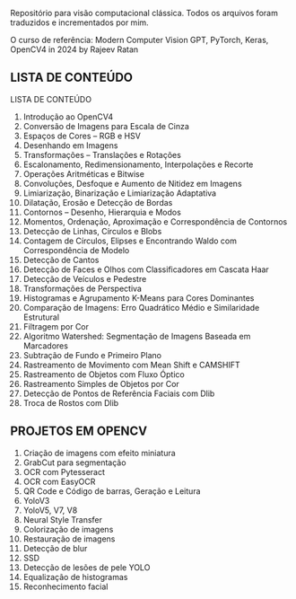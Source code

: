 Repositório para visão computacional clássica. 
Todos os arquivos foram traduzidos e incrementados por mim. 

O curso de referência: Modern Computer Vision GPT, PyTorch, Keras, OpenCV4 in 2024 by Rajeev Ratan

## **LISTA DE CONTEÚDO**


LISTA DE CONTEÚDO

1. Introdução ao OpenCV4
2. Conversão de Imagens para Escala de Cinza
3. Espaços de Cores – RGB e HSV
4. Desenhando em Imagens
5. Transformações – Translações e Rotações
6. Escalonamento, Redimensionamento, Interpolações e Recorte
7. Operações Aritméticas e Bitwise
8. Convoluções, Desfoque e Aumento de Nitidez em Imagens
9. Limiarização, Binarização e Limiarização Adaptativa
10. Dilatação, Erosão e Detecção de Bordas
11. Contornos – Desenho, Hierarquia e Modos
12. Momentos, Ordenação, Aproximação e Correspondência de Contornos
13. Detecção de Linhas, Círculos e Blobs
14. Contagem de Círculos, Elipses e Encontrando Waldo com Correspondência de Modelo
15. Detecção de Cantos
16. Detecção de Faces e Olhos com Classificadores em Cascata Haar
17. Detecção de Veículos e Pedestre
18. Transformações de Perspectiva
19. Histogramas e Agrupamento K-Means para Cores Dominantes
20. Comparação de Imagens: Erro Quadrático Médio e Similaridade Estrutural
21. Filtragem por Cor
22. Algoritmo Watershed: Segmentação de Imagens Baseada em Marcadores
23. Subtração de Fundo e Primeiro Plano
24. Rastreamento de Movimento com Mean Shift e CAMSHIFT
25. Rastreamento de Objetos com Fluxo Óptico
26. Rastreamento Simples de Objetos por Cor
27. Detecção de Pontos de Referência Faciais com Dlib
28. Troca de Rostos com Dlib

## **PROJETOS EM OPENCV** 

1. Criação de imagens com efeito miniatura
2. GrabCut para segmentação
3. OCR com Pytesseract
4. OCR com EasyOCR
5. QR Code e Código de barras, Geração e Leitura
6. YoloV3
7. YoloV5, V7, V8
8. Neural Style Transfer
9. Colorização de imagens
10. Restauração de imagens
11. Detecção de blur
12. SSD
13. Detecção de lesões de pele YOLO
14. Equalização de histogramas
15. Reconhecimento facial
